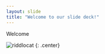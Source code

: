 ```yaml
---
layout: slide
title: "Welcome to our slide deck!"
---
```


Welcome

![riddlocat](https://octodex.github.com/images/riddlocat.png)
{: .center}
